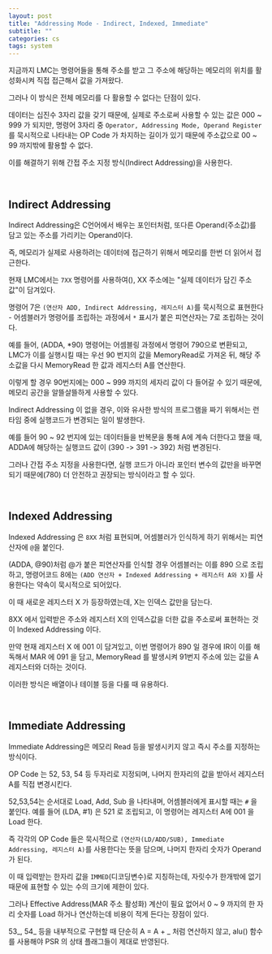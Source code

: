 ```yaml
---
layout: post
title: "Addressing Mode - Indirect, Indexed, Immediate"
subtitle: ""
categories: cs
tags: system
---
```


지금까지 LMC는 명령어들을 통해 주소를 받고 그 주소에 해당하는 메모리의 위치를 활성화시켜 직접 접근해서 값을 가져왔다.

그러나 이 방식은 전체 메모리를 다 활용할 수 없다는 단점이 있다.

데이터는 십진수 3자리 값을 갖기 때문에, 실제로 주소로써 사용할 수 있는 값은 000 ~ 999 가 되지만, 명령어 3자리 중 ```Operator, Addressing Mode, Operand Register``` 를 묵시적으로 나타내는 OP Code 가 차지하는 길이가 있기 때문에 주소값으로 00 ~ 99 까지밖에 활용할 수 없다.

이를 해결하기 위해 간접 주소 지정 방식(Indirect Addressing)을 사용한다.

<br>

## Indirect Addressing

Indirect Addressing은 C언어에서 배우는 포인터처럼, 또다른 Operand(주소값)를 담고 있는 주소를 가리키는 Operand이다.

즉, 메모리가 실제로 사용하려는 데이터에 접근하기 위해서 메모리를 한번 더 읽어서 접근한다.

현재 LMC에서는 ```7XX``` 명령어를 사용하여(), XX 주소에는 "실제 데이터가 담긴 주소값"이 담겨있다.

명령어 7은 ```(연산자 ADD, Indirect Addressing, 레지스터 A)```를 묵시적으로 표현한다 - 어셈블러가 명령어를 조립하는 과정에서 ```*``` 표시가 붙은 피연산자는 7로 조립하는 것이다.

예를 들어, (ADDA, *90) 명령어는 어셈블링 과정에서 명령어 790으로 변환되고, LMC가 이를 실행시킬 때는 우선 90 번지의 값을 MemoryRead로 가져온 뒤, 해당 주소값을 다시 MemoryRead 한 값과 레지스터 A를 연산한다.

이렇게 할 경우 90번지에는 000 ~ 999 까지의 세자리 값이 다 들어갈 수 있기 때문에, 메모리 공간을 알뜰살뜰하게 사용할 수 있다.

Indirect Addressing 이 없을 경우, 이와 유사한 방식의 프로그램을 짜기 위해서는 런타임 중에 실행코드가 변경되는 일이 발생한다.

예를 들어 90 ~ 92 번지에 있는 데이터들을 반복문을 통해 A에 계속 더한다고 했을 때, ADDA에 해당하는 실행코드 값이 (390 -> 391 -> 392) 처럼 변경된다.

그러나 간접 주소 지정을 사용한다면, 실행 코드가 아니라 포인터 변수의 값만을 바꾸면 되기 때문에(780) 더 안전하고 권장되는 방식이라고 할 수 있다.

<br>

## Indexed Addressing

Indexed Addressing 은 ```8XX``` 처럼 표현되며, 어셈블러가 인식하게 하기 위해서는 피연산자에 ```@```을 붙인다.

(ADDA, @90)처럼 @가 붙은 피연산자를 인식할 경우 어셈블러는 이를 890 으로 조립하고, 명령어코드 8에는 ```(ADD 연산자 + Indexed Addressing + 레지스터 A와 X)```를 사용한다는 약속이 묵시적으로 되어있다.

이 때 새로운 레지스터 X 가 등장하였는데, X는 인덱스 값만을 담는다.

8XX 에서 입력받은 주소와 레지스터 X의 인덱스값을 더한 값을 주소로써 표현하는 것이 Indexed Addressing 이다.

만약 현재 레지스터 X 에 001 이 담겨있고, 이번 명령어가 890 일 경우에 IR이 이를 해독해서 MAR 에 091 을 담고, MemoryRead 를 발생시켜 91번지 주소에 있는 값을 A 레지스터와 더하는 것이다.

이러한 방식은 배열이나 테이블 등을 다룰 때 유용하다.

<br>

## Immediate Addressing

Immediate Addressing은 메모리 Read 등을 발생시키지 않고 즉시 주소를 지정하는 방식이다.

OP Code 는 52, 53, 54 등 두자리로 지정되며, 나머지 한자리의 값을 받아서 레지스터 A를 직접 변경시킨다.

52,53,54는 순서대로 Load, Add, Sub 을 나타내며, 어셈블러에게 표시할 때는 ```#``` 을 붙인다. 예를 들어 (LDA, #1) 은 521 로 조립되고, 이 명령어는 레지스터 A에 001 을 Load 한다.

즉 각각의 OP Code 들은 묵시적으로 ```(연산자(LD/ADD/SUB), Immediate Addressing, 레지스터 A)```를 사용한다는 뜻을 담으며, 나머지 한자리 숫자가 Operand 가 된다.

이 때 입력받는 한자리 값을 ```IMMED```(디코딩변수)로 지칭하는데, 자릿수가 한개밖에 없기 때문에 표현할 수 있는 수의 크기에 제한이 있다.

그러나 Effective Address(MAR 주소 활성화) 계산이 필요 없어서 0 ~ 9 까지의 한 자리 숫자를 Load 하거나 연산하는데 비용이 적게 든다는 장점이 있다.

53_, 54_ 등을 내부적으로 구현할 때 단순히 A = A + _ 처럼 연산하지 않고, alu() 함수를 사용해야 PSR 의 상태 플래그들이 제대로 반영된다.